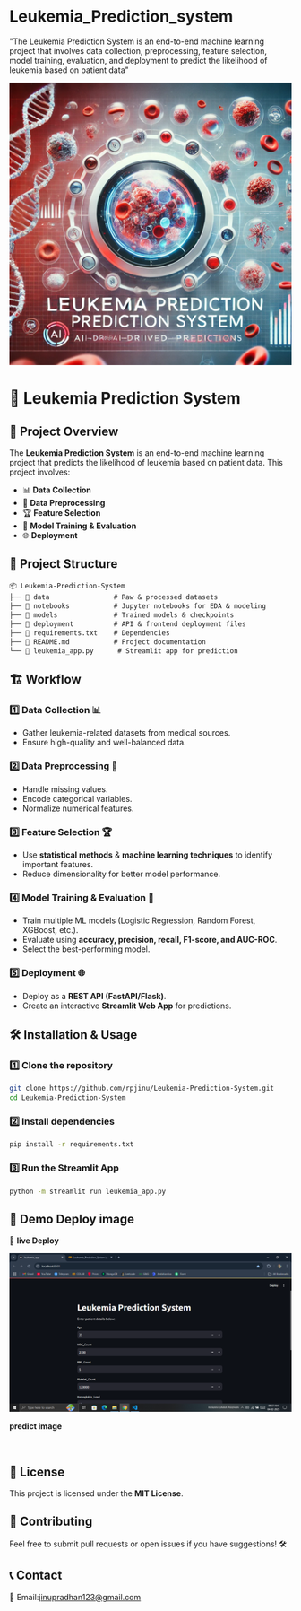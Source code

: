 # Leukemia_Prediction_system
"The Leukemia Prediction System is an end-to-end machine learning project that involves data collection, preprocessing, feature selection, model training, evaluation, and deployment to predict the likelihood of leukemia based on patient data"

<img src="https://github.com/rpjinu/Leukemia_Prediction_system/blob/main/project_img.png">

# 🚀 Leukemia Prediction System

## 📌 Project Overview
The **Leukemia Prediction System** is an end-to-end machine learning project that predicts the likelihood of leukemia based on patient data. This project involves:
- 📊 **Data Collection**
- 🧹 **Data Preprocessing**
- 🏆 **Feature Selection**
- 🤖 **Model Training & Evaluation**
- 🌐 **Deployment**

## 📂 Project Structure
```
📦 Leukemia-Prediction-System
├── 📁 data                # Raw & processed datasets
├── 📁 notebooks           # Jupyter notebooks for EDA & modeling
├── 📁 models              # Trained models & checkpoints
├── 📁 deployment          # API & frontend deployment files
├── 📄 requirements.txt    # Dependencies
├── 📜 README.md           # Project documentation
└── 📝 leukemia_app.py      # Streamlit app for prediction
```

## 🏗️ Workflow
### 1️⃣ Data Collection 📊
- Gather leukemia-related datasets from medical sources.
- Ensure high-quality and well-balanced data.

### 2️⃣ Data Preprocessing 🧹
- Handle missing values.
- Encode categorical variables.
- Normalize numerical features.

### 3️⃣ Feature Selection 🏆
- Use **statistical methods** & **machine learning techniques** to identify important features.
- Reduce dimensionality for better model performance.

### 4️⃣ Model Training & Evaluation 🤖
- Train multiple ML models (Logistic Regression, Random Forest, XGBoost, etc.).
- Evaluate using **accuracy, precision, recall, F1-score, and AUC-ROC**.
- Select the best-performing model.

### 5️⃣ Deployment 🌐
- Deploy as a **REST API (FastAPI/Flask)**.
- Create an interactive **Streamlit Web App** for predictions.

## 🛠️ Installation & Usage
### 1️⃣ Clone the repository
```bash
git clone https://github.com/rpjinu/Leukemia-Prediction-System.git
cd Leukemia-Prediction-System
```

### 2️⃣ Install dependencies
```bash
pip install -r requirements.txt
```

### 3️⃣ Run the Streamlit App
```bash
python -m streamlit run leukemia_app.py
```

## 🚀 Demo Deploy image
🔗 **live Deploy**

<img src="https://github.com/rpjinu/Leukemia_Prediction_system/blob/main/leucumia_deploy.jpg">

**predict  image**

<img src="">

## 📜 License
This project is licensed under the **MIT License**.

## 🤝 Contributing
Feel free to submit pull requests or open issues if you have suggestions! 🛠️

## 📞 Contact
📧 Email:jinupradhan123@gmail.com

